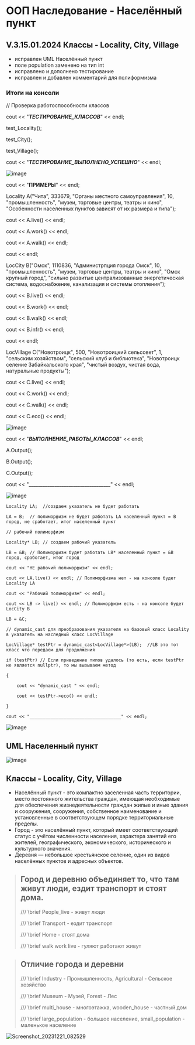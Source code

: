 # ООП Наследование - Населённый пункт
## V.3.15.01.2024 Классы - Locality, City, Village
- исправлен UML Населённый пункт
- поле population заменено на тип int
- исправлено и дополнено тестирование
- исправлен и добавлен комментарий для полиформизма
### Итоги на консоли
// Проверка работоспособности классов

cout << "_________ТЕСТИРОВАНИЕ_КЛАССОВ_________" << endl;

test_Locality();

test_City();

test_Village();

cout << "_____ТЕСТИРОВАНИЕ_ВЫПОЛНЕНО_УСПЕШНО_____" << endl;

  
![image](https://github.com/BurdinskayaNV/OOP-2-kurs/assets/148595309/0aaf2ee4-648b-4259-ac50-c56a3440ed99)

cout << "__________ПРИМЕРЫ__________" << endl;

Locality A("Чита", 333679, "Органы местного самоуправления", 10, "промышленность", "музеи, торговые центры, театры и кино", "Особенности населенных пунктов зависят от их размера и типа");

cout << A.live() << endl;

cout << A.work() << endl;

cout << A.walk() << endl;

cout << endl;

LocCity B("Омск", 1110836, "Администрпция города Омск", 10, "промышленность", "музеи, торговые центры, театры и кино",
	"Омск крупный город", "сильно развитые централизованные энергетическая система, водоснабжение, канализация и системы отопления");
 
cout << B.live() << endl;

cout << B.work() << endl;

cout << B.walk() << endl;

cout << B.infr() << endl;

cout << endl;

LocVillage C("Новотроицк", 500, "Новотроицкий сельсовет", 1, "сельским хозяйством", "сельский клуб и библиотека",
        	"Новотроицк селение Забайкальского края", "чистый воздух, чистая вода, натуральные продукты");
         
cout << C.live() << endl;

cout << C.work() << endl;

cout << C.walk() << endl;

cout << C.eco() << endl;

![image](https://github.com/BurdinskayaNV/OOP-2-kurs/assets/148595309/e1e5358c-a3e4-4b02-9421-d17355de068a)

cout << "_____ВЫПОЛНЕНИЕ_РАБОТЫ_КЛАССОВ_____" << endl;

A.Output();

B.Output();

C.Output();

cout << "___________________________________" << endl;

![image](https://github.com/BurdinskayaNV/OOP-2-kurs/assets/148595309/830a4bb2-a7e2-4fbe-acb5-f98857ebe8e7)

	Locality LA;  //создаем указатель не будет работать
 
	LA = B;  // полиморфизм не будет работать LA населенный пункт = B город, не сработает, итог населенный пункт

	// рабочий полиморфизм

	Locality* LB; // создаем рабочий указатель
 
	LB = &B; // Полиморфизм будет работать LB* населенный пункт = &B город, сработает, итог город

	cout << "НЕ рабочий полиморфизм" << endl;
 
	cout << LA.live() << endl; // Полиморфизма нет - на консоле будет Locality LA
 
	cout << "Рабочий полиморфизм" << endl;
 
	cout << LB -> live() << endl; // Полиморфизм есть - на консоле будет LocCity B

	LB = &C;
 
	// dynamic_cast для преобразования указателя на базовый класс Locality в указатель на наследный класс LocVillage
 
	LocVillage* testPtr = dynamic_cast<LocVillage*>(LB);  //LB это тот класс что передаем для продолжения
 
	if (testPtr) // Если приведение типов удалось (то есть, если testPtr не является nullptr), то мы вызываем метод 
 
	{
 
		cout << "dynamic_cast " << endl;
  
		cout << testPtr->eco() << endl;
  
	}
	
	cout << "___________________________________" << endl;

![image](https://github.com/BurdinskayaNV/OOP-2-kurs/assets/148595309/2cb1c5b1-51f6-4168-92cd-dba60e77b050)


## UML Населенный пункт

![image](https://github.com/BurdinskayaNV/OOP-2-kurs/assets/148595309/81aa4908-09ab-46c8-bfd3-20ab1a6d2db0)



## Классы - Locality, City, Village
- Населённый пункт - это компактно заселенная часть территории,
  место постоянного жительства граждан, имеющая необходимые для 
  обеспечения жизнедеятельности граждан жилые и иные здания и сооружения,
  сооружения, собственное наименование и установленные в соответствующем
  порядке территориальные пределы.
- Город - это населённый пункт, который имеет соответствующий статус с 
  учётом численности населения, характера занятий его жителей, 
  географического, экономического, исторического и культурного значения.
- Деревня — небольшое крестьянское селение, 
  один из видов населённых пунктов и адресных объектов.

>  ## Город и деревню объединяет то, что там живут люди, ездит транспорт и стоят дома.
> 
>  /// \brief People_live - живут люди
> 
>  /// \brief Transport - ездит транспорт
> 
>  /// \brief Home - стоят дома
> 
>  /// \brief walk work live - гуляют работают живут
> 



>  ## Отличие города и деревни
> 
>  /// \brief Industry - Промышленность, Agricultural - Сельское хозяйство
> 
>  /// \brief Museum - Музей, Forest - Лес
> 
>  /// \brief multi_house - многоэтажка, wooden_house - частный дом
> 
>  /// \brief large_population - большое население, small_population - маленькое население
> 


![Screenshot_20231221_082529](https://github.com/BurdinskayaNV/OOP-2-kurs/assets/148595309/ff136f9f-5c31-44f7-a230-fa2e5351d4c6)
